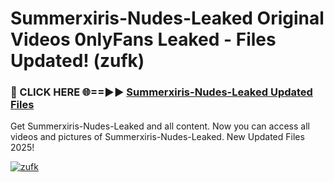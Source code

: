 # Summerxiris-Nudes-Leaked Original Videos 0nlyFans Leaked - Files Updated! (zufk)

<h3>🔴 CLICK HERE 🌐==►► <a href="https://tinyurl.com/5h6xmrr3" rel="nofollow">Summerxiris-Nudes-Leaked Updated Files</a></h3>

Get Summerxiris-Nudes-Leaked and all content. Now you can access all videos and pictures of Summerxiris-Nudes-Leaked. New Updated Files 2025!

[![zufk](https://i.imgur.com/KVD873Z.gif)](https://tinyurl.com/5h6xmrr3)
